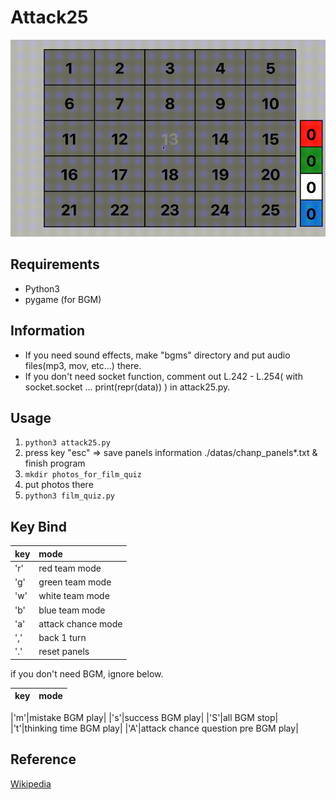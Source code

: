 # Attack25
![ScreenShot](https://github.com/kuboyoo/Attack25/blob/master/img/ss.gif)

## Requirements
- Python3
- pygame (for BGM)

## Information
- If you need sound effects, make "bgms" directory and put audio files(mp3, mov, etc...) there.
- If you don't need socket function, comment out L.242 - L.254( with socket.socket ... print(repr(data)) ) in attack25.py.

## Usage
1. `python3 attack25.py`
2. press key "esc" => save panels information ./datas/chanp_panels*.txt & finish program
3. `mkdir photos_for_film_quiz`
4. put photos there
5. `python3 film_quiz.py`

## Key Bind
|key|mode|
|:--|:--|
|'r'|red team mode|
|'g'|green team mode|
|'w'|white team mode|
|'b'|blue team mode|
|'a'|attack chance mode|
|','|back 1 turn|
|'.'|reset panels|

if you don't need BGM, ignore below.

|key|mode|
|:--|:--|

|'m'|mistake BGM play|
|'s'|success BGM play|
|'S'|all BGM stop|
|'t'|thinking time BGM play|
|'A'|attack chance question pre BGM play|

## Reference
[Wikipedia](https://en.wikipedia.org/wiki/Panel_Quiz_Attack_25)
